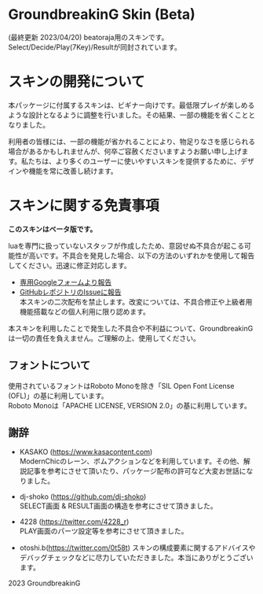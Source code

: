 # GroundbreakinG Skin (Beta)
(最終更新 2023/04/20)
beatoraja用のスキンです。Select/Decide/Play(7Key)/Resultが同封されています。

# スキンの開発について
本パッケージに付属するスキンは、ビギナー向けです。最低限プレイが楽しめるような設計となるように調整を行いました。その結果、一部の機能を省くこととなりました。

利用者の皆様には、一部の機能が省かれることにより、物足りなさを感じられる場合があるかもしれませんが、何卒ご容赦くださいますようお願い申し上げます。私たちは、より多くのユーザーに使いやすいスキンを提供するために、デザインや機能を常に改善し続けます。

# スキンに関する免責事項
**このスキンはベータ版です。**

luaを専門に扱っていないスタッフが作成したため、意図せぬ不具合が起こる可能性が高いです。不具合を発見した場合、以下の方法のいずれかを使用して報告してください。迅速に修正対応します。

- [専用Googleフォームより報告](https://docs.google.com/forms/d/e/1FAIpQLSfE_6VfgPxpiZ3zkNf8bua0v0tu20fQsznMSeJl_9xx1PjYGA/viewform)
- [GitHubレポジトリのIssueに報告](https://github.com/gdbg-dev/GdbG_Skin/issues)  
本スキンの二次配布を禁止します。改変については、不具合修正や上級者用機能搭載などの個人利用に限り認めます。

本スキンを利用したことで発生した不具合や不利益について、GroundbreakinGは一切の責任を負えません。ご理解の上、使用してください。

## フォントについて 
使用されているフォントはRoboto Monoを除き「SIL Open Font License (OFL)」の基に利用しています。  
Roboto Monoは「APACHE LICENSE, VERSION 2.0」の基に利用しています。  

## 謝辞
- KASAKO (https://www.kasacontent.com)  
ModernChicのレーン、ボムアクションなどを利用しています。その他、解説記事を参考にさせて頂いたり、パッケージ配布の許可など大変お世話になりました。

- dj-shoko (https://github.com/dj-shoko)  
SELECT画面 & RESULT画面の構造を参考にさせて頂きました。

- 4228 (https://twitter.com/4228_r)  
PLAY画面のパーツ設定等を参考にさせて頂きました。 

- otoshi.b(https://twitter.com/0t58t)
スキンの構成要素に関するアドバイスやデバッグチェックなどに尽力していただきました。本当にありがとうございます。

2023 GroundbreakinG

